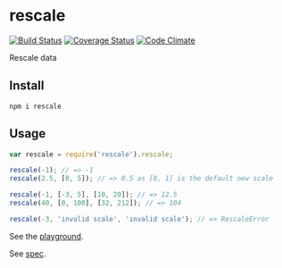 # rescale

[![Build Status](https://travis-ci.org/javiercejudo/rescale.svg)](https://travis-ci.org/javiercejudo/rescale)
[![Coverage Status](https://coveralls.io/repos/javiercejudo/rescale/badge.svg?branch=master)](https://coveralls.io/r/javiercejudo/rescale?branch=master)
[![Code Climate](https://codeclimate.com/github/javiercejudo/rescale/badges/gpa.svg)](https://codeclimate.com/github/javiercejudo/rescale)

Rescale data

## Install

    npm i rescale

## Usage

```js
var rescale = require('rescale').rescale;

rescale(-1); // => -1
rescale(2.5, [0, 5]); // => 0.5 as [0, 1] is the default new scale

rescale(-1, [-3, 5], [10, 20]); // => 12.5
rescale(40, [0, 100], [32, 212]); // => 104

rescale(-3, 'invalid scale', 'invalid scale'); // => RescaleError
```

See the [playground](http://blog.javiercejudo.com/rescale/).

See [spec](test/spec.js).
